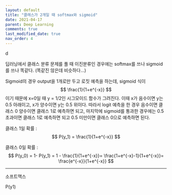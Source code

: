 ```yaml
---
layout: default
title: "클래스가 2개일 때 softmax와 sigmoid"
date: 2021-04-17
parent: Deep Learning
comments: true
last_modified_date: true
nav_order: 4
---
```




d

딥러닝에서 클래스 분류 문제를 풀 때 이진분류인 경우에는 softmax를 쓰나 sigmoid를 쓰나 똑같다. (똑같진 않은데 비슷하다...)



Sigmoid의 경우 output을 1개로만 두고 로짓 예측을 하는데, sigmoid 식이 
$$
\frac{1}{1+e^{-x}}
$$
이기 때문에 x=0일 때 y = 1/2인 시그모이드 함수가 그려진다. 이때 x가 음수이면 y는 0.5 아래이고, x가 양수이면 y는 0.5 위이다. 따라서 logit 예측을 한 경우 음수이면 클래스 0 양수이면 클래스 1로 예측하면 되고, 마지막에 sigmoid를 통과한 경우에는 0.5 초과이면 클래스 1로 예측하면 되고 0.5 미만이면 클래스 0으로 예측하면 된다. 



클래스 1일 확률 : 
$$
P(y_1) = \frac{1}{1+e^{-x}}
$$


클래스 0일 확률 :
$$
P(y_0) = 1- P(y_1) = 1 - \frac{1}{1+e^{-x}}= \frac{1+e^{-x}-1}{1+e^{-x}}= \frac{e^{-x}}{1+e^{-x}}
$$



---

소프트맥스

P(y1) 

